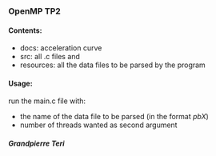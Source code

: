 ### OpenMP TP2

#### Contents:
-  docs: acceleration curve
-  src: all .c files and 
-  resources: all the data files to be parsed by the program

#### Usage:
run the main.c file with:
- the name of the data file to be parsed (in the format *pbX*)
- number of threads wanted as second argument




##### Grandpierre Teri